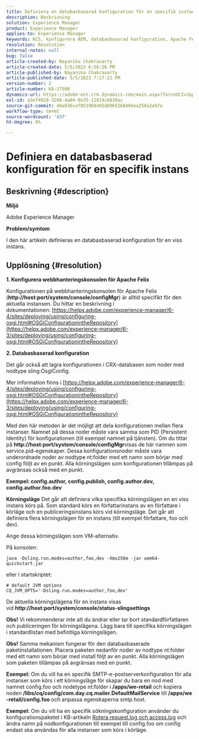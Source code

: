 ```yaml
---
title: Definiera en databasbaserad konfiguration för en specifik instans
description: Beskrivning
solution: Experience Manager
product: Experience Manager
applies-to: Experience Manager
keywords: KCS, konfigurera AEM, databasbaserad konfiguration, Apache Felix Web Management Console
resolution: Resolution
internal-notes: null
bug: false
article-created-by: Nayanika Chakravarty
article-created-date: 5/5/2023 6:56:26 PM
article-published-by: Nayanika Chakravarty
article-published-date: 5/5/2023 7:17:22 PM
version-number: 2
article-number: KA-17500
dynamics-url: https://adobe-ent.crm.dynamics.com/main.aspx?forceUCI=1&pagetype=entityrecord&etn=knowledgearticle&id=c2334588-76eb-ed11-a7c6-6045bd006704
exl-id: a3ef4928-3208-4a04-9e35-11814c6830ac
source-git-commit: 46a836cef051968405d8965268404ea258a2eb7e
workflow-type: tm+mt
source-wordcount: '437'
ht-degree: 0%

---
```


# Definiera en databasbaserad konfiguration för en specifik instans

## Beskrivning {#description}


<b>Miljö</b>

Adobe Experience Manager

<b>Problem/symtom</b>

I den här artikeln definieras en databasbaserad konfiguration för en viss instans.


## Upplösning {#resolution}

<b>1. Konfigurera webbhanteringskonsolen för Apache Felix</b>


Konfigurationen på webbhanteringskonsolen för Apache Felix (<b>http://host:port/system/console/configMgr</b>) är alltid specifikt för den aktuella instansen.
Du hittar en beskrivning i dokumentationen: [https://helpx.adobe.com/experience-manager/6-4/sites/deploying/using/configuring-osgi.html#OSGiConfigurationintheRepository](https://helpx.adobe.com/experience-manager/6-3/sites/deploying/using/configuring-osgi.html#OSGiConfigurationintheRepository)


<b>2. Databasbaserad konfiguration</b>


Det går också att lagra konfigurationen i CRX-databasen som noder med nodtype sling:OsgiConfig.

Mer information finns i [https://helpx.adobe.com/experience-manager/6-4/sites/deploying/using/configuring-osgi.html#OSGiConfigurationintheRepository](https://helpx.adobe.com/experience-manager/6-3/sites/deploying/using/configuring-osgi.html#OSGiConfigurationintheRepository)

Med den här metoden är det möjligt att dela konfigurationen mellan flera instanser.
Namnet på dessa noder måste vara samma som PID (Persistent Identity) för konfigurationen (till exempel namnet på tjänsten). Om du tittar på <b>http://host:port/system/console/configMgr</b>visas de här namnen som service.pid-egenskaper. Dessa konfigurationsnoder måste vara underordnade noder av nodtype nt:folder med ett namn som börjar med config följt av en punkt. Alla körningslägen som konfigurationen tillämpas på avgränsas också med en punkt.

<b>Exempel: config.author, config.publish, config.author.dev, config.author.foo.dev</b>


<b>Körningsläge</b>
Det går att definiera vilka specifika körningslägen en en viss instans körs på. Som standard körs en författarinstans av en författare i körläge och en publiceringsinstans körs vid körningsläge. Det går att definiera flera körningslägen för en instans (till exempel författare, foo och dev).

Ange dessa körningslägen som VM-alternativ.

På konsolen:


```
java -Dsling.run.modes=author,foo,dev -Xmx256m -jar aem64-quickstart.jar
```


eller i startskriptet:


```
# default JVM options
CQ_JVM_OPTS='-Dsling.run.modes=author,foo,dev'
```


De aktuella körningslägena för en instans visas vid <b>http://host:port/system/console/status-slingsettings</b>

<b>Obs!</b> Vi rekommenderar inte att du ändrar eller tar bort standardförfattaren och publiceringen för körningslägena. Lägg bara till specifika körningslägen i standardlistan med befintliga körningslägen.

<b>Obs!</b> Samma mekanism fungerar för den databasbaserade paketinstallationen. Placera paketen nedanför noder av nodtype nt:folder med ett namn som börjar med install följt av en punkt. Alla körningslägen som paketen tillämpas på avgränsas med en punkt.

<b>Exempel:</b> Om du vill ha en specifik SMTP-e-postserverkonfiguration för alla instanser som körs i ett körningsläge för skapar du bara en nod med namnet config.foo och nodetype nt:folder i <b>/apps/we-retail</b> och kopiera noden <b>/libs/cq/config/com.day.cq.mailer.DefaultMailService</b> till <b>/apps/we-retail/config.foo</b> och anpassa egenskaperna smtp.host.

<b>Exempel:</b> Om du vill ha en specifik sökningskonfiguration använder du konfigurationspaketet i KB-artikeln [Rotera request.log och access.log](https://helpx.adobe.com/experience-manager/kb/HowToRotateRequestAndAccessLog.html "Rotera request.log och access.log ") och ändra namn på nodkonfigurationen till exempel till config.foo om config endast ska användas för alla instanser som körs i körläge.
